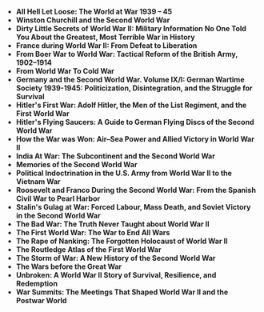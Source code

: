 <ul>
 <li><b><a target="_blank" href="https://github.com/manjunath5496/The-Best-Books-on-World-War/blob/master/ww(1).pdf" style="text-decoration:none;">All Hell Let Loose: The World at War 1939 – 45</a></b></li>
  
<li><b><a target="_blank" href="https://github.com/manjunath5496/The-Best-Books-on-World-War/blob/master/ww(2).pdf" style="text-decoration:none;">Winston Churchill and the Second World War</a></b></li>  
  
<li><b><a target="_blank" href="https://github.com/manjunath5496/The-Best-Books-on-World-War/blob/master/ww(3).pdf" style="text-decoration:none;">Dirty Little Secrets of World War II: Military Information No One Told You About the Greatest, Most Terrible War in History</a></b></li>
                               
 <li><b><a target="_blank" href="https://github.com/manjunath5496/The-Best-Books-on-World-War/blob/master/ww(4).pdf" style="text-decoration:none;">France during World War II: From Defeat to Liberation</a></b></li> 
 
  <li><b><a target="_blank" href="https://github.com/manjunath5496/The-Best-Books-on-World-War/blob/master/ww(5).pdf" style="text-decoration:none;">From Boer War to World War: Tactical Reform of the British Army, 1902–1914</a></b></li>   

 <li><b><a target="_blank" href="https://github.com/manjunath5496/The-Best-Books-on-World-War/blob/master/ww(6).pdf" style="text-decoration:none;"> From World War To Cold War </a></b></li>
                <li><b><a target="_blank" href="https://github.com/manjunath5496/The-Best-Books-on-World-War/blob/master/ww(7).pdf" style="text-decoration:none;">Germany and the Second World War. Volume IX/I: German Wartime Society 1939-1945: Politicization, Disintegration, and the Struggle for Survival</a></b></li>  
         <li><b><a target="_blank" href="https://github.com/manjunath5496/The-Best-Books-on-World-War/blob/master/ww(8).pdf" style="text-decoration:none;">Hitler's First War: Adolf Hitler, the Men of the List Regiment, and the First World War </a></b></li>                 
 <li><b><a target="_blank" href="https://github.com/manjunath5496/The-Best-Books-on-World-War/blob/master/ww(9).pdf" style="text-decoration:none;"> Hitler's Flying Saucers: A Guide to German Flying Discs of the Second World War </a></b></li>                              

 <li><b><a target="_blank" href="https://github.com/manjunath5496/The-Best-Books-on-World-War/blob/master/ww(10).pdf" style="text-decoration:none;"> How the War was Won: Air–Sea Power and Allied Victory in World War II </a></b></li>
                
 <li><b><a target="_blank" href="https://github.com/manjunath5496/The-Best-Books-on-World-War/blob/master/ww(11).pdf" style="text-decoration:none;"> India At War: The Subcontinent and the Second World War  </a></b></li>                              
<li><b><a target="_blank" href="https://github.com/manjunath5496/The-Best-Books-on-World-War/blob/master/ww(12).rar" style="text-decoration:none;">Memories of the Second World War</a></b></li>

  <li><b><a target="_blank" href="https://github.com/manjunath5496/The-Best-Books-on-World-War/blob/master/ww(13).pdf" style="text-decoration:none;">Political Indoctrination in the U.S. Army from World War II to the Vietnam War</a></b></li>

  <li><b><a target="_blank" href="https://github.com/manjunath5496/The-Best-Books-on-World-War/blob/master/ww(14).pdf" style="text-decoration:none;">Roosevelt and Franco During the Second World War: From the Spanish Civil War to Pearl Harbor</a></b></li>
                <li><b><a target="_blank" href="https://github.com/manjunath5496/The-Best-Books-on-World-War/blob/master/ww(15).pdf" style="text-decoration:none;">Stalin's Gulag at War: Forced Labour, Mass Death, and Soviet Victory in the Second World War</a></b></li>  
         <li><b><a target="_blank" href="https://github.com/manjunath5496/The-Best-Books-on-World-War/blob/master/ww(16).pdf" style="text-decoration:none;">The Bad War: The Truth Never Taught about World War II</a></b></li>                 
 <li><b><a target="_blank" href="https://github.com/manjunath5496/The-Best-Books-on-World-War/blob/master/ww(17).pdf" style="text-decoration:none;"> The First World War: The War to End All Wars </a></b></li>                              

 <li><b><a target="_blank" href="https://github.com/manjunath5496/The-Best-Books-on-World-War/blob/master/ww(18).pdf" style="text-decoration:none;"> The Rape of Nanking: The Forgotten Holocaust of World War II</a></b></li>
                
 <li><b><a target="_blank" href="https://github.com/manjunath5496/The-Best-Books-on-World-War/blob/master/ww(19).pdf" style="text-decoration:none;">  The Routledge Atlas of the First World War  </a></b></li>  
 
 <li><b><a target="_blank" href="https://github.com/manjunath5496/The-Best-Books-on-World-War/blob/master/ww(20).rar" style="text-decoration:none;">The Storm of War: A New History of the Second World War </a></b></li>
                
 <li><b><a target="_blank" href="https://github.com/manjunath5496/The-Best-Books-on-World-War/blob/master/ww(21).pdf" style="text-decoration:none;"> The Wars before the Great War</a></b></li>  
 
  <li><b><a target="_blank" href="https://github.com/manjunath5496/The-Best-Books-on-World-War/blob/master/ww(22).pdf" style="text-decoration:none;"> Unbroken: A World War II Story of Survival, Resilience, and Redemption</a></b></li>
                
 <li><b><a target="_blank" href="https://github.com/manjunath5496/The-Best-Books-on-World-War/blob/master/ww(23).pdf" style="text-decoration:none;"> War Summits: The Meetings That Shaped World War II and the Postwar World</a></b></li>
 
 
 
 
 
 

</ul>
